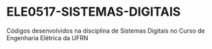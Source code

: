 # ELE0517-SISTEMAS-DIGITAIS
Códigos desenvolvidos na disciplina de Sistemas Digitais no Curso de Engenharia Elétrica da UFRN
